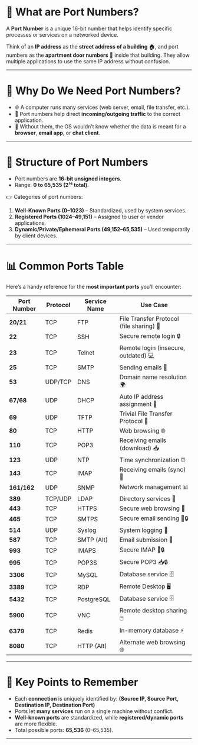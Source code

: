 

# 🚪 What are Port Numbers?

A **Port Number** is a unique 16-bit number that helps identify specific processes or services on a networked device.

Think of an **IP address** as the **street address of a building** 🏠, and port numbers as the **apartment door numbers** 🚪 inside that building.
They allow multiple applications to use the same IP address without confusion.

---

# 🧩 Why Do We Need Port Numbers?

* 🌐 A computer runs many services (web server, email, file transfer, etc.).
* 🔀 Port numbers help direct **incoming/outgoing traffic** to the correct application.
* 🎯 Without them, the OS wouldn’t know whether the data is meant for a **browser**, **email app**, or **chat client**.

---

# 🔢 Structure of Port Numbers

* Port numbers are **16-bit unsigned integers**.
* Range: **0 to 65,535 (2¹⁶ total)**.

👉 Categories of port numbers:

1. **Well-Known Ports (0–1023)** – Standardized, used by system services.
2. **Registered Ports (1024–49,151)** – Assigned to user or vendor applications.
3. **Dynamic/Private/Ephemeral Ports (49,152–65,535)** – Used temporarily by client devices.

---

# 📊 Common Ports Table

Here’s a handy reference for the **most important ports** you’ll encounter:

| Port Number | Protocol | Service Name | Use Case                                 |
| ----------- | -------- | ------------ | ---------------------------------------- |
| **20/21**   | TCP      | FTP          | File Transfer Protocol (file sharing) 📂 |
| **22**      | TCP      | SSH          | Secure remote login 🔒                   |
| **23**      | TCP      | Telnet       | Remote login (insecure, outdated) 💻     |
| **25**      | TCP      | SMTP         | Sending emails 📧                        |
| **53**      | UDP/TCP  | DNS          | Domain name resolution 🌍                |
| **67/68**   | UDP      | DHCP         | Auto IP address assignment 📡            |
| **69**      | UDP      | TFTP         | Trivial File Transfer Protocol 📂        |
| **80**      | TCP      | HTTP         | Web browsing 🌐                          |
| **110**     | TCP      | POP3         | Receiving emails (download) 📥           |
| **123**     | UDP      | NTP          | Time synchronization ⏰                   |
| **143**     | TCP      | IMAP         | Receiving emails (sync) 📩               |
| **161/162** | UDP      | SNMP         | Network management 📊                    |
| **389**     | TCP/UDP  | LDAP         | Directory services 📖                    |
| **443**     | TCP      | HTTPS        | Secure web browsing 🔐                   |
| **465**     | TCP      | SMTPS        | Secure email sending 📧🔒                |
| **514**     | UDP      | Syslog       | System logging 📝                        |
| **587**     | TCP      | SMTP (Alt)   | Email submission 📧                      |
| **993**     | TCP      | IMAPS        | Secure IMAP 📩🔒                         |
| **995**     | TCP      | POP3S        | Secure POP3 📥🔒                         |
| **3306**    | TCP      | MySQL        | Database service 🗄️                     |
| **3389**    | TCP      | RDP          | Remote Desktop 🖥️                       |
| **5432**    | TCP      | PostgreSQL   | Database service 🗄️                     |
| **5900**    | TCP      | VNC          | Remote desktop sharing 🖱️               |
| **6379**    | TCP      | Redis        | In-memory database ⚡                     |
| **8080**    | TCP      | HTTP (Alt)   | Alternate web browsing 🌐                |

---

# 🧭 Key Points to Remember

* Each **connection** is uniquely identified by:
  **(Source IP, Source Port, Destination IP, Destination Port)**
* Ports let **many services** run on a single machine without conflict.
* **Well-known ports** are standardized, while **registered/dynamic ports** are more flexible.
* Total possible ports: **65,536** (0–65,535).

---